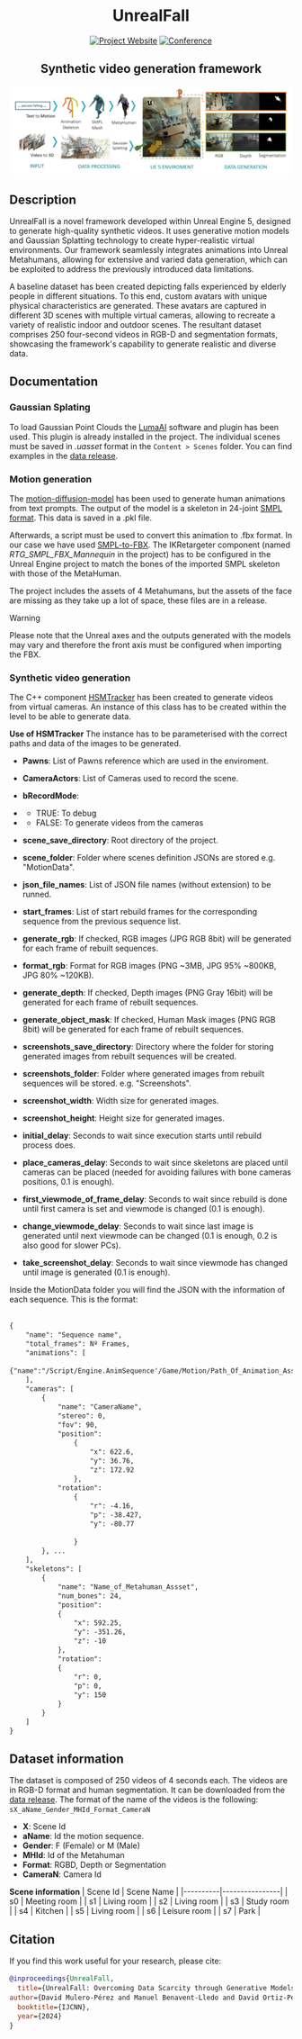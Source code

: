 <div align="center">    
 
# UnrealFall

[![Project Website](http://img.shields.io/badge/Project-Website-green.svg)](https://darkviid.github.io/UnrealFall/)
[![Conference](https://img.shields.io/badge/IJCNN-2024-blue.svg)]()

## Synthetic video generation framework

<img src="assets/UnrealFall.png">
 
</div>

## Description   
UnrealFall is a novel framework developed within Unreal Engine 5, designed to generate high-quality synthetic videos. It uses generative motion models and Gaussian Splatting technology to create hyper-realistic virtual environments. Our framework seamlessly integrates animations into Unreal Metahumans, allowing for extensive and varied data generation, which can be exploited to address the previously introduced data limitations.

A baseline dataset has been created depicting falls experienced by elderly people in different situations. To this end, custom avatars with unique physical characteristics are generated. These avatars are captured in different 3D scenes with multiple virtual cameras, allowing to recreate a variety of realistic indoor and outdoor scenes. The resultant dataset comprises 250 four-second videos in RGB-D and segmentation formats, showcasing the framework's capability to generate realistic and diverse data.

## Documentation
  
### Gaussian Splating
To load Gaussian Point Clouds the [LumaAI](https://lumalabs.ai/) software and plugin has been used. This plugin is already installed in the project. The individual scenes must be saved in _.uasset_ format in the ```Content > Scenes``` folder. You can find examples in the [data release]().

### Motion generation

The [motion-diffusion-model](https://github.com/GuyTevet/motion-diffusion-model) has been used to generate human animations from text prompts. The output of the model is a skeleton in 24-joint [SMPL format](https://khanhha.github.io/posts/SMPL-model-introduction/). This data is saved in a .pkl file. 

Afterwards, a script must be used to convert this animation to .fbx format. In our case we have used [SMPL-to-FBX](https://github.com/softcat477/SMPL-to-FBX). The IKRetargeter component (named _RTG_SMPL_FBX_Mannequin_ in the project) has to be configured in the Unreal Engine project to match the bones of the imported SMPL skeleton with those of the MetaHuman.

The project includes the assets of 4 Metahumans, but the assets of the face are missing as they take up a lot of space, these files are in a release.

> [!WARNING]
> Please note that the Unreal axes and the outputs generated with the models may vary and therefore the front axis must be configured when importing the FBX.

### Synthetic video generation

The C++ component [HSMTracker](Source/HyperSynMotion/AHSMTracker.h) has been created to generate videos from virtual cameras. An instance of this class has to be created within the level to be able to generate data.

**Use of HSMTracker**
The instance has to be parameterised with the correct paths and data of the images to be generated.

- **Pawns**: List of Pawns reference which are used in the enviroment.
- **CameraActors**: List of Cameras used to record the scene.
- **bRecordMode**: 
- - TRUE: To debug
- - FALSE: To generate videos from the cameras
  
- **scene_save_directory**: Root directory of the project.
- **scene_folder**: Folder where scenes definition JSONs are stored e.g. "MotionData".

- **json_file_names**: List of JSON file names (without extension) to be runned.
- **start_frames**: List of start rebuild frames for the corresponding sequence from the previous sequence list.
- **generate_rgb**: If checked, RGB images (JPG RGB 8bit) will be generated for each frame of rebuilt sequences.
- **format_rgb**: Format for RGB images (PNG ~3MB, JPG 95% ~800KB, JPG 80% ~120KB).
- **generate_depth**: If checked, Depth images (PNG Gray 16bit) will be generated for each frame of rebuilt sequences.
- **generate_object_mask**: If checked, Human Mask images (PNG RGB 8bit) will be generated for each frame of rebuilt sequences.

- **screenshots_save_directory**: Directory where the folder for storing generated images from rebuilt sequences will be created.
- **screenshots_folder**: Folder where generated images from rebuilt sequences will be stored. e.g. "Screenshots".
- **screenshot_width**: Width size for generated images.
- **screenshot_height**: Height size for generated images.
- **initial_delay**: Seconds to wait since execution starts until rebuild process does.
- **place_cameras_delay**: Seconds to wait since skeletons are placed until cameras can be placed (needed for avoiding failures with bone cameras positions, 0.1 is enough).
- **first_viewmode_of_frame_delay**: Seconds to wait since rebuild is done until first camera is set and viewmode is changed (0.1 is enough).
- **change_viewmode_delay**: Seconds to wait since last image is generated until next viewmode can be changed (0.1 is enough, 0.2 is also good for slower PCs).
- **take_screenshot_delay**: Seconds to wait since viewmode has changed until image is generated (0.1 is enough).


Inside the MotionData folder you will find the JSON with the information of each sequence. This is the format:

```

{
	"name": "Sequence name",
	"total_frames": Nº Frames,
	"animations": [
		{"name":"/Script/Engine.AnimSequence'/Game/Motion/Path_Of_Animation_Asset.'"}	
	],
	"cameras": [
		{
			"name": "CameraName",
			"stereo": 0,
			"fov": 90,
			"position":
				{
					"x": 622.6,
					"y": 36.76,
					"z": 172.92
				},
			"rotation":
				{
					"r": -4.16,
					"p": -38.427,
					"y": -80.77
					
				}
        }, ...
	],
	"skeletons": [
		{
			"name": "Name_of_Metahuman_Assset",
			"num_bones": 24,
			"position":
			{
				"x": 592.25,
				"y": -351.26,
				"z": -10
			},
			"rotation":
			{
				"r": 0,
				"p": 0,
				"y": 150
			}
		}
	]
}

```
## Dataset information

The dataset is composed of 250 videos of 4 seconds each. The videos are in RGB-D format and human segmentation. It can be downloaded from the [data release](../../releases/tag/Dataset).
The format of the name of the videos is the following:  ```sX_aName_Gender_MHId_Format_CameraN```

- **X**: Scene Id
- **aName**: Id the motion sequence.
- **Gender**: F (Female) or M (Male)
- **MHId**: Id of the Metahuman
- **Format**: RGBD, Depth or Segmentation
- **CameraN**: Camera Id


**Scene information**
| Scene Id | Scene Name     |
|----------|----------------|
| s0       | Meeting room   |
| s1       | Living room    |
| s2       | Living room    |
| s3       | Study room    |
| s4       | Kitchen    |
| s5       | Living room    |
| s6       | Leisure room    |
| s7       | Park    |


## Citation
If you find this work useful for your research, please cite:

```bibtex
@inproceedings{UnrealFall,
  title={UnrealFall: Overcoming Data Scarcity through Generative Models},
author={David Mulero-Pérez and Manuel Benavent-Lledo and David Ortiz-Perez and Jose Garcia-Rodriguez},
  booktitle={IJCNN},
  year={2024}
}
```

